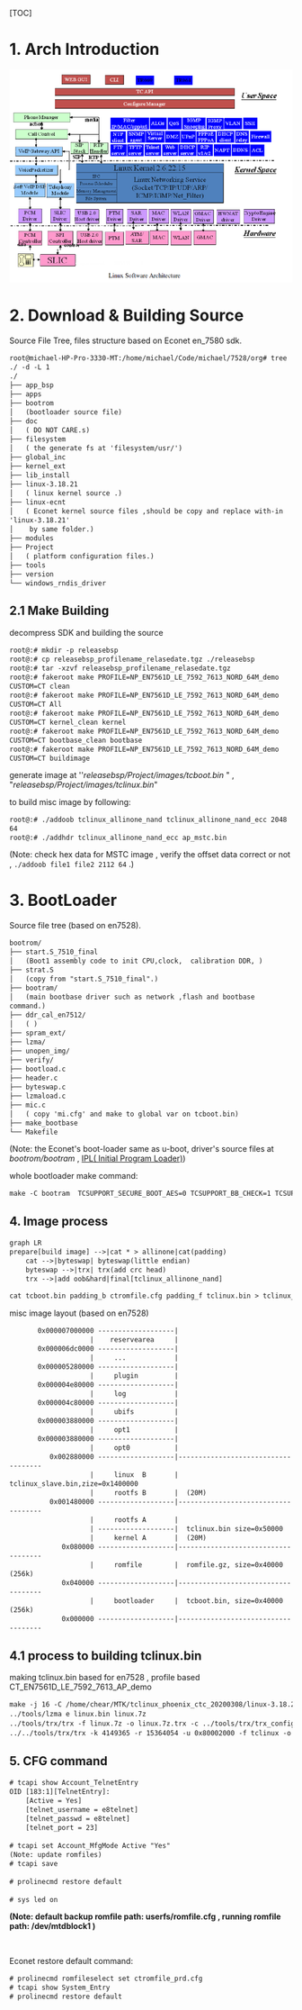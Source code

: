 [TOC]

# 	1.  Arch Introduction

![econet_arch](img/econet_arch.bmp)



# 2. Download & Building Source

Source File Tree, files structure based on Econet en_7580 sdk.

```shell
root@michael-HP-Pro-3330-MT:/home/michael/Code/michael/7528/org# tree ./ -d -L 1
./
├── app_bsp
├── apps
├── bootrom
│	(bootloader source file)
├── doc
│	( DO NOT CARE.s)
├── filesystem
│	( the generate fs at 'filesystem/usr/')
├── global_inc
├── kernel_ext
├── lib_install
├── linux-3.18.21
│	( linux kernel source .)
├── linux-ecnt
│	( Econet kernel source files ,should be copy and replace with-in 'linux-3.18.21' 
│	 by same folder.)
├── modules
├── Project
│	( platform configuration files.)
├── tools
├── version
└── windows_rndis_driver
```



## 2.1 Make Building

decompress SDK and building the source

```shell
root@:# mkdir -p releasebsp
root@:# cp releasebsp_profilename_relasedate.tgz ./releasebsp
root@:# tar -xzvf releasebsp_profilename_relasedate.tgz
root@:# fakeroot make PROFILE=NP_EN7561D_LE_7592_7613_NORD_64M_demo CUSTOM=CT clean 
root@:# fakeroot make PROFILE=NP_EN7561D_LE_7592_7613_NORD_64M_demo CUSTOM=CT All
root@:# fakeroot make PROFILE=NP_EN7561D_LE_7592_7613_NORD_64M_demo CUSTOM=CT kernel_clean kernel
root@:# fakeroot make PROFILE=NP_EN7561D_LE_7592_7613_NORD_64M_demo CUSTOM=CT bootbase_clean bootbase
root@:# fakeroot make PROFILE=NP_EN7561D_LE_7592_7613_NORD_64M_demo CUSTOM=CT buildimage
```

generate image at  ''*releasebsp/Project/images/tcboot.bin* " , "*releasebsp/Project/images/tclinux.bin*"

to build misc image by following:

```shell
root@:# ./addoob tclinux_allinone_nand tclinux_allinone_nand_ecc 2048 64
root@:# ./addhdr tclinux_allinone_nand_ecc ap_mstc.bin
```

(Note: check hex data for MSTC image  , verify the offset data correct or not , ``./addoob file1 file2 2112 64`` .)



# 3. BootLoader

Source file tree (based  on en7528). 

```shell
bootrom/
├── start.S_7510_final 
│	(Boot1 assembly code to init CPU,clock,  calibration DDR, )
├── strat.S
│	(copy from "start.S_7510_final".)
├── bootram/
│	(main bootbase driver such as network ,flash and bootbase command.)
├── ddr_cal_en7512/
│	( )	
├── spram_ext/	
├── lzma/
├── unopen_img/
├── verify/
├── bootload.c
├── header.c
├── byteswap.c
├── lzmaload.c
├── mic.c
│	( copy 'mi.cfg' and make to global var on tcboot.bin)
├── make_bootbase
└── Makefile
```

(Note: the Econet's boot-loader same as u-boot, driver's source files at  *bootrom/bootram* , [IPL( Initial Program Loader)](https://www.abbreviationfinder.org/cn/acronyms/ipl_initial-program-loader.html))

whole bootloader make command:

```Makefile
make -C bootram  TCSUPPORT_SECURE_BOOT_AES=0 TCSUPPORT_BB_CHECK=1 TCSUPPORT_BB_FIX_UNOPEN=1 TCSUPPORT_SPI_CONTROLLER_ECC=1 TCSUPPORT_SPI_NAND_FLASH_ECC_DMA=1 TCSUPPORT_MIPS_1004K=1 L2CACHE_LOCK_CODE=1 TC3262=1 SIS_DDR_PHY=1 RT63365=1 MT75XX_REDUCE_SIZE=1 TCSUPPORT_CPU_EN7528=1 MT75XX_REDUCE_SIZE=1 TCSUPPORT_CPU_EN7512=1 64M=1 TR068_LED=1 TCSUPPORT_FREE_BOOTBASE=1 CONFIG_DUAL_IMAGE=1 TCSUPPORT_BB_256KB=1 MT75XX_NAND=1 EN7512_NAND=1 TCSUPPORT_10G_FPGA_DDR4=1 SPI_NAND_FLASH_DEBUG=1 SPI_CONTROLLER_DEBUG=0 SPI_ECC_DEBUG=0 SPI_NFI_DEBUG=0 BOOT_LZMA_SUPPORT=1

```



## 4. Image process

```mermaid
graph LR
prepare[build image] -->|cat * > allinone|cat(padding)
	cat -->|byteswap| byteswap(little endian)
	byteswap -->|trx| trx(add crc head)
    trx -->|add oob&hard|final[tclinux_allinone_nand]
```

```Makefile
cat tcboot.bin padding_b ctromfile.cfg padding_f tclinux.bin > tclinux_allinone
```

misc image layout (based on en7528)

```shell
       0x000007000000 -------------------|
                    |    reservearea     |
       0x000006dc0000 -------------------|
                    |     ...            |
       0x000005280000 -------------------|
                    |     plugin         |
       0x000004e80000 -------------------|
                    |     log            |
       0x000004c80000 -------------------|
                    |     ubifs          |
       0x000003880000 -------------------|
                    |     opt1           |
       0x000003880000 -------------------|
                    |     opt0           |
          0x002880000 -------------------|------------------------------------
                    |     linux  B       |	tclinux_slave.bin,zize=0x1400000
                    |     rootfs B       |  (20M)
          0x001480000 -------------------|------------------------------------
                    |     rootfs A       |                      
           			| -------------------|  tclinux.bin size=0x50000
                    |     kernel A       |  (20M)
             0x080000 -------------------|------------------------------------
                    |     romfile        |  romfile.gz, size=0x40000 (256k)
             0x040000 -------------------|------------------------------------
                    |     bootloader     |	tcboot.bin, size=0x40000 (256k)
             0x000000 -------------------|------------------------------------
```



## 4.1 process to building tclinux.bin

making tclinux.bin based for en7528 , profile based CT_EN7561D_LE_7592_7613_AP_demo

```Makefile
make -j 16 -C /home/chear/MTK/tclinux_phoenix_ctc_20200308/linux-3.18.21 linux.7z
../tools/lzma e linux.bin linux.7z
../tools/trx/trx -f linux.7z -o linux.7z.trx -c ../tools/trx/trx_config
../../tools/trx/trx -k 4149365 -r 15364054 -u 0x80002000 -f tclinux -o tclinux.bin -c ../../tools/trx/trx_config
```



## 5. CFG command

```shell
# tcapi show Account_TelnetEntry
OID [183:1][TelnetEntry]:
	[Active = Yes]
	[telnet_username = e8telnet]
	[telnet_passwd = e8telnet]
	[telnet_port = 23]

# tcapi set Account_MfgMode Active "Yes"
(Note: update romfiles)
# tcapi save

# prolinecmd restore default

# sys led on
```

**(Note:  default backup romfile path: userfs/romfile.cfg , running romfile path: /dev/mtdblock1 )**

​	





Econet restore default command:

```shell
# prolinecmd romfileselect set ctromfile_prd.cfg
# tcapi show System_Entry 
# prolinecmd restore default
```

